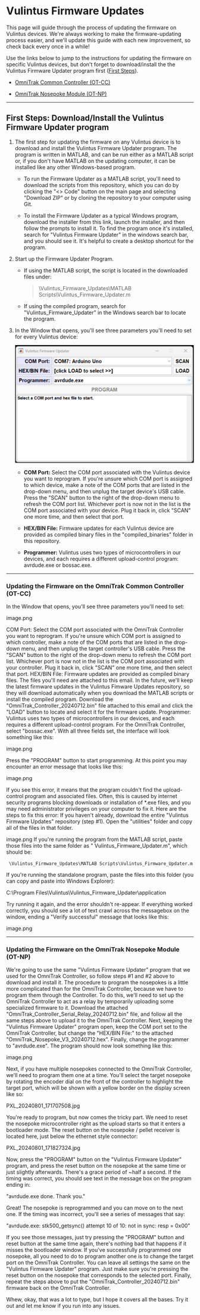 # Vulintus Firmware Updates

This page will guide through the process of updating the firmware on Vulintus devices. We're always working to make the firmware-updating process easier, and we'll update this guide with each new improvement, so check back every once in a while!

Use the links below to jump to the instructions for updating the firmware on specific Vulintus devices, but don't forget to download/install the the Vulintus Firmware Updater program first ([First Steps](#first-step_download-install-the-vulintus-firmware-updater-program)).

* [OmniTrak Common Controller (OT-CC)](#updating-the-firmware-on-the-omniTrak-common-controller-ot-cc)
    
* [OmniTrak Nosepoke Module (OT-NP)](#updating-the-firmware-on-the-omniTrak-nosepoke-module-ot-np)
---

## First Steps: Download/Install the Vulintus Firmware Updater program

1. The first step for updating the firmware on any Vulintus device is to download and install the Vulintus Firmware Updater program. The program is written in MATLAB, and can be run either as a MATLAB script or, if you don't have MATLAB on the updating computer, it can be installed like any other Windows-based program.

    * To run the Firmware Updater as a MATLAB script, you'll need to download the scripts from this repository, which you can do by clicking the "<> Code" button on the main page and selecting "Download ZIP" or by cloning the repository to your computer using Git.

    * To install the Firmware Updater as a typical Windows program, download the installer from this link, launch the installer, and then follow the prompts to install it. To find the program once it's installed, search for "Vulintus Firmware Updater" in the windows search bar, and you should see it. It's helpful to create a desktop shortcut for the program.

2. Start up the Firmware Updater Program.

    * If using the MATLAB script, the script is located in the downloaded files under:

        > \Vulintus_Firmware_Updates\MATLAB Scripts\Vulintus_Firmware_Updater.m

    * If using the compiled program, search for "Vulintus_Firmware_Updater" in the Windows search bar to locate the program.
  
3. In the Window that opens, you'll see three parameters you'll need to set for every Vulintus device:

     ![Vulintus Firmware Updater with no fields yet set](/assets/updater_with_no_fields_set.png)

    * **COM Port:** Select the COM port associated with the Vulintus device you want to reprogram. If you're unsure which COM port is assigned to which device, make a note of the COM ports that are listed in the drop-down menu, and then unplug the target device's USB cable. Press the "SCAN" button to the right of the drop-down menu to refresh the COM port list. Whichever port is now not in the list is the COM port associated with your device. Plug it back in, click "SCAN" one more time, and then select that port.
     
    * **HEX/BIN File:** Firmware updates for each Vulintus device are provided as compiled binary files in the "compiled_binaries" folder in this repository.
     
    * **Programmer:** Vulintus uses two types of microcontrollers in our devices, and each requires a different upload-control program: avrdude.exe or bossac.exe.
    
---
### Updating the Firmware on the OmniTrak Common Controller (OT-CC)



In the Window that opens, you'll see three parameters you'll need to set:

image.png

COM Port: Select the COM port associated with the OmniTrak Controller you want to reprogram. If you're unsure which COM port is assigned to which controller, make a note of the COM ports that are listed in the drop-down menu, and then unplug the target controller's USB cable. Press the "SCAN" button to the right of the drop-down menu to refresh the COM port list. Whichever port is now not in the list is the COM port associated with your controller. Plug it back in, click "SCAN" one more time, and then select that port.
HEX/BIN File: Firmware updates are provided as compiled binary files. The files you'll need are attached to this email. In the future, we'll keep the latest firmware updates in the Vulintus Fimware Updates repository, so they will download automatically when you download the MATLAB scripts or install the compiled program. Download the "OmniTrak_Controller_20240712.bin" file attached to this email and click the "LOAD" button to locate and select it for the firmware update.
Programmer: Vulintus uses two types of microcontrollers in our devices, and each requires a different upload-control program. For the OmniTrak Controller, select "bossac.exe".
With all three fields set, the interface will look something like this:

image.png

Press the "PROGRAM" button to start programming.
At this point you may encounter an error message that looks like this:

image.png

If you see this error, it means that the program couldn't find the upload-control program and associated files. Often, this is caused by internet security programs blocking downloads or installation of *.exe files, and you may need administrator privileges on your computer to fix it. Here are the steps to fix this error:
If you haven't already, download the entire "Vulintus Firmware Updates" repository (step #1).
Open the "utilities" folder and copy all of the files in that folder.

image.png
If you're running the program from the MATLAB script, paste those files into the same folder as " Vulintus_Firmware_Updater.m", which should be:

     \Vulintus_Firmware_Updates\MATLAB Scripts\Vulintus_Firmware_Updater.m

If you're running the standalone program, paste the files into this folder (you can copy and paste into Windows Explorer):

C:\Program Files\Vulintus\Vulintus_Firmware_Updater\application


Try running it again, and the error shouldn't re-appear.
If everything worked correctly, you should see a lot of text crawl across the messagebox on the window, ending a "Verify successful" message that looks like this:

image.png

---
### Updating the Firmware on the OmniTrak Nosepoke Module (OT-NP)

We're going to use the same "Vulintus Firmware Updater" program that we used for the OmniTrak Controller, so follow steps #1 and #2 above to download and install it.
The procedure to program the nosepokes is a little more complicated than for the OmniTrak Controller, because we have to program them through the Controller. To do this, we'll need to set up the OmniTrak Controller to act as a relay by temporarily uploading some specialized firmware to it. Download the attached "OmniTrak_Controller_Serial_Relay_20240712.bin" file, and follow all the same steps above to upload it to the OmniTrak Controller.
Next, keeping the "Vulintus Firmware Updater" program open, keep the COM port set to the OmniTrak Controller, but change the "HEX/BIN File:" to the attached "OmniTrak_Nosepoke_V3_20240712.hex".
Finally, change the programmer to "avrdude.exe". The program should now look something like this:

image.png

Next, if you have multiple nosepokes connected to the OmniTrak Controller, we'll need to program them one at a time. You'll select the target nosepoke by rotating the encoder dial on the front of the controller to highlight the target port, which will be shown with a yellow border on the display screen like so:

PXL_20240801_171707508.jpg

You're ready to program, but now comes the tricky part. We need to reset the nosepoke microcontroller right as the upload starts so that it enters a bootloader mode. The reset button on the nosepoke / pellet receiver is located here, just below the ethernet style connector:

PXL_20240801_171827324.jpg

Now, press the "PROGRAM" button on the "Vulintus Firmware Updater" program, and press the reset button on the nosepoke at the same time or just slightly afterwards. There's a grace period of ~half a second. 
If the timing was correct, you should see text in the message box on the program ending in:

"avrdude.exe done. Thank you."

Great! The nosepoke is reprogrammed and you can move on to the next one.
If the timing was incorrect, you'll see a series of messages that say:

"avrdude.exe: stk500_getsync() attempt 10 of 10: not in sync: resp = 0x00"

If you see those messages, just try pressing the "PROGRAM" button and reset button at the same time again, there's nothing bad that happens if it misses the bootloader window.
If you've successfully programmed one nosepoke, all you need to do to program another one is to change the target port on the OmniTrak Controller. You can leave all settings the same on the "Vulintus Firmware Updater" program. Just make sure you're pressing the reset button on the nosepoke that corresponds to the selected port.
Finally, repeat the steps above to put the "OmniTrak_Controller_20240712.bin" firmware back on the OmniTrak Controller.

Whew, okay, that was a lot to type, but I hope it covers all the bases. Try it out and let me know if you run into any issues.
